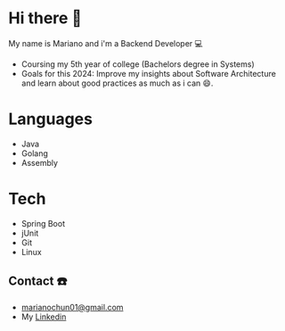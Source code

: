 # Hi there 👋
My name is Mariano and i'm a Backend Developer 💻 
- Coursing my 5th year of college (Bachelors degree in Systems)
- Goals for this 2024: Improve my insights about Software Architecture and learn about good practices as much as i can :smile:.
# Languages 
- Java
- Golang
- Assembly
# Tech 
- Spring Boot
- jUnit
- Git
- Linux
## Contact ☎️
- marianochun01@gmail.com
- My [Linkedin](https://www.linkedin.com/in/mariano-chun-775840206/)

<!--
**MarianoChun/MarianoChun** is a ✨ _special_ ✨ repository because its `README.md` (this file) appears on your GitHub profile.

Here are some ideas to get you started:

- 🔭 I’m currently working on ...
- 🌱 I’m currently learning ...
- 👯 I’m looking to collaborate on ...
- 🤔 I’m looking for help with ...
- 💬 Ask me about ...
- 📫 How to reach me: ...
- 😄 Pronouns: ...
- ⚡ Fun fact: ...
-->
